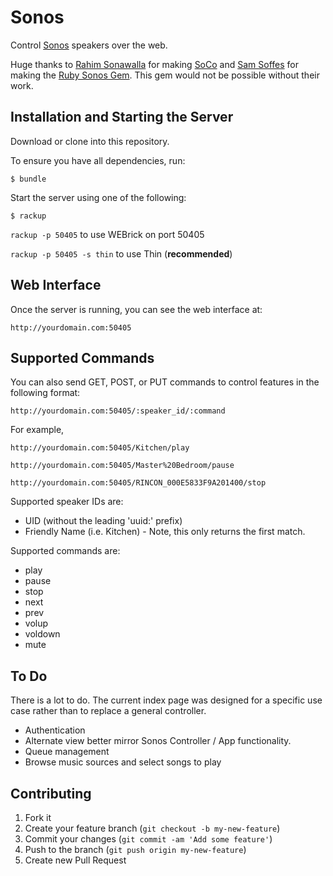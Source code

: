 # Sonos

Control [Sonos](https://www.sonos.com) speakers over the web.

Huge thanks to [Rahim Sonawalla](https://github.com/rahims) for making [SoCo](https://github.com/rahims/SoCo) and [Sam Soffes](https://github.com/soffes) for making the [Ruby Sonos Gem](https://github.com/soffes/sonos). This gem would not be possible without their work.

## Installation and Starting the Server

Download or clone into this repository.

To ensure you have all dependencies, run:

``` $ bundle ```

Start the server using one of the following:

``` $ rackup ```

``` rackup -p 50405 ``` to use WEBrick on port 50405

``` rackup -p 50405 -s thin ``` to use Thin (**recommended**)

## Web Interface

Once the server is running, you can see the web interface at:

``` http://yourdomain.com:50405 ```

## Supported Commands

You can also send GET, POST, or PUT commands to control features in the following format:

``` http://yourdomain.com:50405/:speaker_id/:command ```

For example,

``` http://yourdomain.com:50405/Kitchen/play ```

``` http://yourdomain.com:50405/Master%20Bedroom/pause ```

``` http://yourdomain.com:50405/RINCON_000E5833F9A201400/stop ```

Supported speaker IDs are:

* UID (without the leading 'uuid:' prefix)
* Friendly Name (i.e. Kitchen) - Note, this only returns the first match.

Supported commands are:

* play
* pause
* stop
* next
* prev
* volup
* voldown
* mute 

## To Do

There is a lot to do.  The current index page was designed for a specific use case rather than to replace a general controller.

* Authentication
* Alternate view better mirror Sonos Controller / App functionality.
* Queue management
* Browse music sources and select songs to play

## Contributing

1. Fork it
2. Create your feature branch (`git checkout -b my-new-feature`)
3. Commit your changes (`git commit -am 'Add some feature'`)
4. Push to the branch (`git push origin my-new-feature`)
5. Create new Pull Request